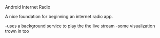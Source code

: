 Android Internet Radio

A nice foundation for beginning an internet radio app.

-uses a background service to play the the live stream
-some visualization trown in too
